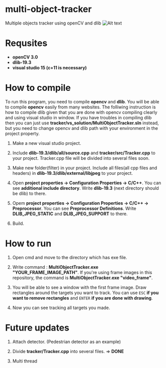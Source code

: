 # multi-object-tracker
Multiple objects tracker using openCV and dlib
![Alt text](/example.png)

# Requsites
* __openCV 3.0__  
* __dlib-19.3__  
* __visual studio 15 (c+11 is necessary)__  

# How to compile
To run this program, you need to compile __opencv__ and __dlib__. You will be able to compile __opencv__ easily from many websites.
The folliwing instruction is how to compile dlib given that you are done with opencv compiling clearly and using visual studio in window. If you have troubles in compiling dlib then you can just use __tracker/vs_solution/MultiObjectTracker.sln__ instead, but you need to change opencv and dlib path with your environment in the project property.  

1. Make a new visual studio project.  

2. Include __dlib-19.3/dlib/all/source.cpp__ and __tracker/src/Tracker.cpp__ to your project. Tracker.cpp file will be divided into several files soon.

3. Make new folder(filter) in your project. Include all files(all cpp files and headers) in __dlib-19.3/dlib/external/libjpeg__ to your project.

4. Open __project properties -> Configuration Properties -> C/C++__. You can see __additional include directory__. Write __dlib-19.3__ (next directory should be dlib) to there.

5. Opem __project properties -> Configuration Properties -> C/C++ -> Preprocessor__. You can see __Preprocessor Definitions__. Write __DLIB_JPEG_STATIC__ and __DLIB_JPEG_SUPPORT__ to there.

6. Build.

# How to run 

1. Open cmd and move to the directory which has exe file.

2. Write command : __MultiObjectTracker.exe "YOUR_FRAME_IMAGE_PATH"__. If you're using frame images in this repository, the command is __MultiObjectTracker.exe "video_frame"__.

3. You will be able to see a window with the first frame image. Draw rectangles around the targets you want to track. You can use `ESC` __if you want to remove rectangles__ and `ENTER` __if you are done with drawing__.

4. Now you can see tracking all targets you made.

# Future updates

1. Attach detector. (Pedestrian detector as an example)

2. Divide __tracker/Tracker.cpp__ into several files. => __DONE__

3. Multi thread
